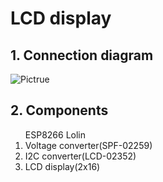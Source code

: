 <h1> LCD display </h1>
<h2> 1. Connection diagram</h2>
<img src="https://github.com/przemyslaw-turek/gm/blob/dev/hardware/LCDdisplay/lcdDISPLAY.bmp" alt="Pictrue" title=" " />
 
<h2> 2. Components</h2>
<ol
<li>ESP8266 Lolin </li>
<li>Voltage converter(SPF-02259)</li>
<li>I2C converter(LCD-02352)</li>
<li>LCD display(2x16)</li>
</ol>